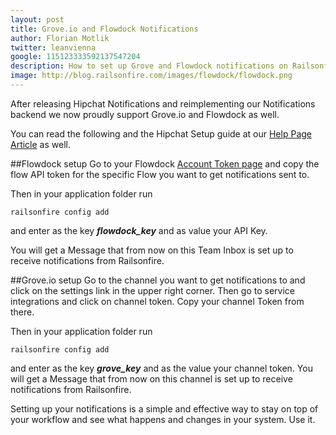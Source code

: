 ```yaml
---
layout: post
title: Grove.io and Flowdock Notifications
author: Florian Motlik
twitter: leanvienna
google: 115123333592137547204
description: How to set up Grove and Flowdock notifications on Railsonfire.
image: http://blog.railsonfire.com/images/flowdock/flowdock.png
---
```


After releasing Hipchat Notifications and reimplementing our
Notifications backend we now proudly support Grove.io and Flowdock as
well.

You can read the following and the Hipchat Setup guide at our [Help Page
Article](http://help.railsonfire.com/setup/Notifications.html) as well.

##Flowdock setup
Go to your Flowdock [Account Token
page](https://www.flowdock.com/account/tokens) and copy the flow API
token for the specific Flow you want to get notifications sent to.

Then in your application folder run

    railsonfire config add

and enter as the key ***flowdock\_key*** and as value your API Key.

You will get a Message that from now on this Team Inbox is set up to
receive
notifications from Railsonfire.

##Grove.io setup
Go to the channel you want to get notifications to and click on the
settings link in the upper right corner. Then go to service integrations
and click on channel token. Copy your channel Token from there.

Then in your application folder run

    railsonfire config add

and enter as the key ***grove\_key*** and as the value your channel
token. You will get a Message that from now on this channel is set up to
receive
notifications from Railsonfire.

Setting up your notifications is a simple and effective way to stay on
top of your workflow and see what happens and changes in your system.
Use it.
